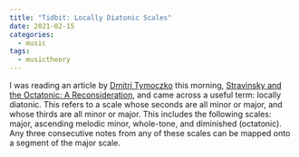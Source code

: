 ```yaml
---
title: "Tidbit: Locally Diatonic Scales"
date: 2021-02-15
categories:
  - music
tags:
  - musictheory
---
```


I was reading an article by [Dmitri Tymoczko](http://dmitri.tymoczko.com/) this morning, [Stravinsky and the Octatonic: A Reconsideration](http://dmitri.mycpanel.princeton.edu/files/publications/stravinsky.pdf), and came across a useful term: locally diatonic. This refers to a scale whose seconds are all minor or major, and whose thirds are all minor or major. This includes the following scales: major, ascending melodic minor, whole-tone, and diminished (octatonic). Any three consecutive notes from any of these scales can be mapped onto a segment of the major scale.
